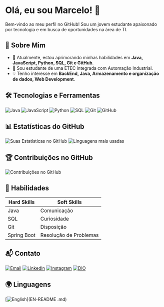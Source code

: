 # Olá, eu sou Marcelo! 👋

Bem-vindo ao meu perfil no GitHub! Sou um jovem estudante apaixonado por tecnologia e em busca de oportunidades na área de TI.

## 🚀 Sobre Mim
- 🌱 Atualmente, estou aprimorando minhas habilidades em **Java, JavaScript, Python, SQL, Git e GitHub**.
- 💼 Sou estudante de uma ETEC integrada com Automação Industrial.
- 💡 Tenho interesse em **BackEnd, Java, Armazenamento e organização de dados, Web Development**.

## 🛠️ Tecnologias e Ferramentas
![Java](https://img.shields.io/badge/Java-000?style=for-the-badge&logo=openjdk&logoColor=white)
![JavaScript](https://img.shields.io/badge/JavaScript-000?style=for-the-badge&logo=javascript)
![Python](https://img.shields.io/badge/Python-000?style=for-the-badge&logo=python)
![SQL](https://img.shields.io/badge/SQL-000?style=for-the-badge&logo=mysql)
![Git](https://img.shields.io/badge/Git-000?style=for-the-badge&logo=git)
![GitHub](https://img.shields.io/badge/GitHub-000?style=for-the-badge&logo=github)

## 📊 Estatísticas do GitHub
![Suas Estatísticas no GitHub](https://github-readme-stats.vercel.app/api?username=Marcelool&show_icons=true&theme=radical)
![Linguagens mais usadas](https://github-readme-stats.vercel.app/api/top-langs/?username=Marcelool&layout=compact&theme=radical)

## 🏆 Contribuições no GitHub
![Contribuições no GitHub](https://github-readme-streak-stats.herokuapp.com/?user=Marcelool&theme=radical)

## 🎯 Habilidades
| **Hard Skills**       | **Soft Skills**         |
|----------------------|-----------------------|
| Java                | Comunicação           |
| SQL                 | Curiosidade           |
| Git                 | Disposição            |
| Spring Boot         | Resolução de Problemas |

## 📬 Contato
[![Email](https://img.shields.io/badge/Email-D14836?style=for-the-badge&logo=gmail&logoColor=white)](mailto:marceloggamer27@gmail.com)
[![LinkedIn](https://img.shields.io/badge/LinkedIn-0077B5?style=for-the-badge&logo=linkedin&logoColor=white)](https://www.linkedin.com/in/marcelo-gabriel-alves-99375b304/)
[![Instagram](https://img.shields.io/badge/Instagram-E4405F?style=for-the-badge&logo=instagram&logoColor=white)](https://www.instagram.com/marcelo.gabrl/)
[![DIO](https://img.shields.io/badge/DIO-FF5A00?style=for-the-badge&logo=dio&logoColor=white)](https://www.dio.me/users/marceloggamer27)

## 🌍 Linguagens 
[![English](https://img.shields.io/badge/EN-English-blue?style=for-the-badge)](EN-README .md)
